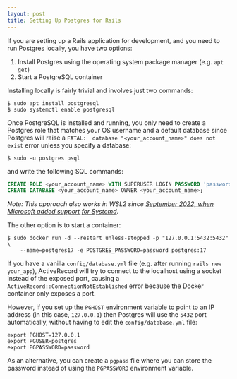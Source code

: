 ```yaml
---
layout: post
title: Setting Up Postgres for Rails
---
```

If you are setting up a Rails application for development, and you need to run Postgres locally, 
you have two options:
1. Install Postgres using the operating system package manager (e.g. `apt get`)
2. Start a PostgreSQL container

Installing locally is fairly trivial and involves just two commands:

```shell-session
$ sudo apt install postgresql
$ sudo systemctl enable postgresql
```

Once PostgreSQL is installed and running, you only need to create a Postgres role that matches 
your OS username and a default database since Postgres will raise a 
`FATAL:  database "<your_account_name>" does not exist` error unless you specify a database:

```shell-session
$ sudo -u postgres psql
```

and write the following SQL commands:

```sql
CREATE ROLE <your_account_name> WITH SUPERUSER LOGIN PASSWORD 'password';
CREATE DATABASE <your_account_name> OWNER <your_account_name>;
```

_Note: This approach also works in WSL2 since [September 2022, when Microsoft added support for Systemd][wsl-systemd]._

[wsl-systemd]: https://devblogs.microsoft.com/commandline/systemd-support-is-now-available-in-wsl/

The other option is to start a container:

```shell-session
$ sudo docker run -d --restart unless-stopped -p "127.0.0.1:5432:5432" \
    --name=postgres17 -e POSTGRES_PASSWORD=password postgres:17
```

If you have a vanilla `config/database.yml` file (e.g. after running `rails new your_app`), ActiveRecord will try 
to connect to the localhost using a socket instead of the exposed port, causing a `ActiveRecord::ConnectionNotEstablished` 
error because the Docker container only exposes a port.

However, if you set up the `PGHOST` environment variable to point to an IP address (in this case, `127.0.0.1`) 
then Postgres will use the `5432` port automatically, without having to edit the `config/database.yml` file:

```shell
export PGHOST=127.0.0.1
export PGUSER=postgres
export PGPASSWORD=password
```

As an alternative, you can create a `pgpass` file where you can store the password 
instead of using the `PGPASSWORD` environment variable.
